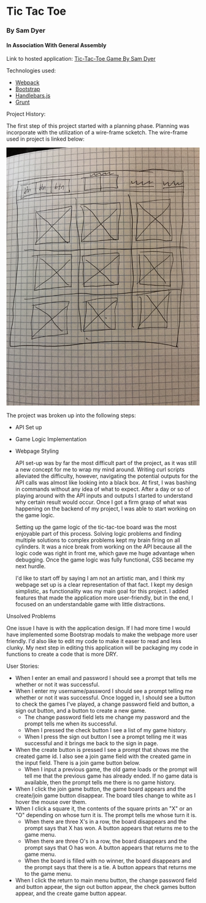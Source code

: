 # Tic Tac Toe
### By Sam Dyer
#### In Association With General Assembly

Link to hosted application:
[Tic-Tac-Toe Game By Sam Dyer](slammyde7113.github.io/tic-tac-toe/?)

Technologies used:

-   [Webpack](https://webpack.github.io)
-   [Bootstrap](http://getbootstrap.com)
-   [Handlebars.js](http://handlebarsjs.com)
-   [Grunt](https://gruntjs.com/)

Project History:

  The first step of this project started with a planning phase. Planning was incorporate with the utilization of a wire-frame scketch. The wire-frame used in project is linked below:

  ![alt text](IMG_0828.JPG "Picture of Project Wire-Frame")

  The project was broken up into the following steps:
- API Set up
- Game Logic Implementation
- Webpage Styling

  API set-up was by far the most difficult part of the project, as it was still a new concept for me to wrap my mind around. Writing curl scripts alleviated the difficulty, however, navigating the potential outputs for the API calls was almost like looking into a black box. At first, I was bashing in commands without any idea of what to expect. After a day or so of playing around with the API inputs and outputs I started to understand why certain result would occur. Once I got a firm grasp of what was happening on the backend of my project, I was able to start working on the game logic.

  Setting up the game logic of the tic-tac-toe board was the most enjoyable part of this process. Solving logic problems and finding multiple solutions to complex problems kept my brain firing on all cylinders. It was a nice break from working on the API because all the logic code was right in front me, which gave me huge advantage when debugging. Once the game logic was fully functional, CSS became my next hurdle.

  I'd like to start off by saying I am not an artistic man, and I think my webpage set up is a clear representation of that fact. I kept my design simplistic, as functionality was my main goal for this project. I added features that made the application more user-friendly, but in the end, I focused on an understandable game with little distractions.

Unsolved Problems

  One issue I have is with the application design. If I had more time I would have implemented some Bootstrap modals to make the webpage more user friendly. I'd also like to edit my code to make it easer to read and less clunky. My next step in editing this application will be packaging my code in functions to create a code that is more DRY.

User Stories:

- When I enter an email and password I should see a prompt that tells me whether or not it was successful.
- When I enter my username/password I should see a prompt telling me whether or not it was successful. Once logged in, I should see a button to check the games I've played, a change password field and button, a sign out button, and a button to create a new game.
  - The change password field lets me change my password and the prompt tells me when its successful.
  - When I pressed the check button I see a list of my game history.
  - When I press the sign out button I see a prompt telling me it was successful and it brings me back to the sign in page.
- When the create button is pressed I see a prompt that shows me the created game id. I also see a join game field with the created game in the input field. There is a join game button below.
  - When I input a previous game, the old game loads or the prompt will tell me that the previous game has already ended. If no game data is available, then the prompt tells me there is no game history.
- When I click the join game button, the game board appears and the create/join game button disappear. The board tiles change to white as I hover the mouse over them.
- When I click a square it, the contents of the square prints an "X" or an "O" depending on whose turn it is. The prompt tells me whose turn it is.
  - When there are three X's in a row, the board disappears and the prompt says that X has won. A button appears that returns me to the game menu.
  - When there are three O's in a row, the board disappears and the prompt says that O has won. A button appears that returns me to the game menu.
  - When the board is filled with no winner, the board disappears and the prompt says that there is a tie. A button appears that returns me to the game menu.
- When I click the return to main menu button, the change password field and button appear, the sign out button appear, the check games button appear, and the create game button appear.
